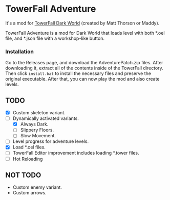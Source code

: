 # TowerFall Adventure
It's a mod for [TowerFall Dark World](http://www.towerfall-game.com/) (created by Matt Thorson or Maddy).

TowerFall Adventure is a mod for Dark World that loads level with both *.oel file, and *.json file with a workshop-like button.

### Installation
Go to the Releases page, and download the AdventurePatch.zip files. After downloading it, extract all of the contents
inside of the TowerFall directory. Then click `install.bat` to install the necessary files and preserve the original
executable. After that, you can now play the mod and also create levels.


## TODO

- [x] Custom skeleton variant.
- [ ] Dynamically activated variants.
  - [x] Always Dark.
  - [ ] Slippery Floors.
  - [ ] Slow Movement.
- [ ] Level progress for adventure levels.
- [x] Load *.oel files.
- [ ] TowerFall Editor improvement includes loading *.tower files.
- [ ] Hot Reloading

## NOT TODO
+ Custom enemy variant.
+ Custom arrows.
